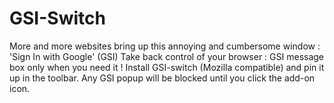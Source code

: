 # GSI-Switch
More and more websites bring up this annoying and cumbersome window : 'Sign In with Google' (GSI)
Take back control of your browser : GSI message box only when you need it !
Install GSI-switch (Mozilla compatible) and pin it up in the toolbar.
Any GSI popup will be blocked until you click the add-on icon.
